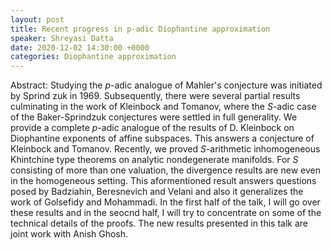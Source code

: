 ```yaml
---
layout: post
title: Recent progress in p-adic Diophantine approximation
speaker: Shreyasi Datta
date: 2020-12-02 14:30:00 +0000
categories: Diophantine approximation
---
```


Abstract: Studying the $p$-adic analogue of Mahler's conjecture was initiated by Sprind zuk in 1969. Subsequently, there were several partial results culminating in the work of Kleinbock and Tomanov, where the $S$-adic case of the Baker-Sprindzuk conjectures were settled in full generality. We provide a complete $p$-adic analogue of the results of D. Kleinbock on Diophantine exponents of affine subspaces. This answers a conjecture of Kleinbock and Tomanov. Recently, we proved $S$-arithmetic inhomogeneous Khintchine type theorems on analytic nondegenerate manifolds. For $S$ consisting of more than one valuation, the divergence results are new even in the homogeneous setting. This aformentioned result answers questions posed by Badziahin, Beresnevich and Velani and also it generalizes the work of Golsefidy and Mohammadi. In the first half of the talk, I will go over these results and in the seocnd half, I will try to concentrate on some of the technical details of the proofs. The new results presented in this talk are joint work with Anish Ghosh.


